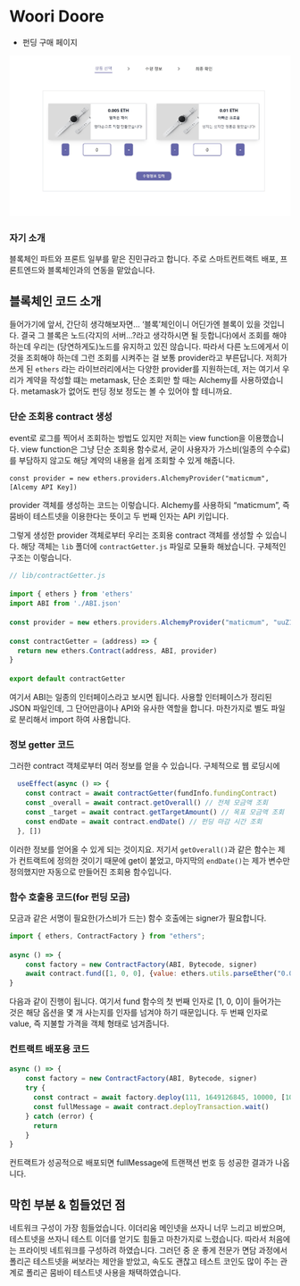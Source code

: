 # Woori Doore





- 펀딩 구매 페이지

![buy](README.assets/buy.jpg)

### 자기 소개

블록체인 파트와 프론트 일부를 맡은 진민규라고 합니다. 주로 스마트컨트랙트 배포, 프론트엔드와 블록체인과의 연동을 맡았습니다.



## 블록체인 코드 소개



들어가기에 앞서, 간단히 생각해보자면... ‘블록’체인이니 어딘가엔 블록이 있을 것입니다. 결국 그 블록은 노드(각지의 서버...?라고 생각하시면 될 듯합니다)에서 조회를 해야 하는데 우리는 (당연하게도)노드를 유지하고 있진 않습니다. 따라서 다른 노드에게서 이것을 조회해야 하는데 그런 조회를 시켜주는 걸 보통 provider라고 부른답니다. 저희가 쓰게 된 `ethers` 라는 라이브러리에서는 다양한 provider를 지원하는데, 저는 여기서 우리가 계약을 작성할 떄는 metamask, 단순 조회만 할 때는 Alchemy를 사용하였습니다. metamask가 없어도 펀딩 정보 정도는 볼 수 있어야 할 테니까요. 



### 단순 조회용 contract 생성

 event로 로그를 찍어서 조회하는 방법도 있지만 저희는 view function을 이용했습니다. view function은 그냥 단순 조회용 함수로서, 굳이 사용자가 가스비(일종의 수수료)를 부담하지 않고도 해당 계약의 내용을 쉽게 조회할 수 있게 해줍니다.

```tsx
const provider = new ethers.providers.AlchemyProvider("maticmum", 
[Alcemy API Key])
```

provider 객체를 생성하는 코드는 이렇습니다. Alchemy를 사용하되 “maticmum”, 즉 뭄바이 테스트넷을 이용한다는 뜻이고 두 번째 인자는 API 키입니다.



그렇게 생성한 provider 객체로부터 우리는 조회용 contract 객체를 생성할 수 있습니다. 해당 객체는 `lib` 폴더에 `contractGetter.js` 파일로 모듈화 해놨습니다. 구체적인 구조는 이렇습니다.

```jsx
// lib/contractGetter.js

import { ethers } from 'ethers'
import ABI from './ABI.json'

const provider = new ethers.providers.AlchemyProvider("maticmum", "uuZ1M18wKF7wrp9SSrHJ2IpznLixKBRb")

const contractGetter = (address) => {
  return new ethers.Contract(address, ABI, provider)
}

export default contractGetter
```

여기서 ABI는 일종의 인터페이스라고 보시면 됩니다. 사용할 인터페이스가 정리된 JSON 파일인데, 그 단어만큼이나 API와 유사한 역할을 합니다. 마찬가지로 별도 파일로 분리해서 import 하여 사용합니다.



### 정보 getter 코드

그러한 contract 객체로부터 여러 정보를 얻을 수 있습니다. 구체적으로 웹 로딩시에

```jsx
  useEffect(async () => {
    const contract = await contractGetter(fundInfo.fundingContract)
    const _overall = await contract.getOverall() // 전체 모금액 조회
    const _target = await contract.getTargetAmount() // 목표 모금액 조회
    const endDate = await contract.endDate() // 펀딩 마감 시간 조회
  }, [])
```

이러한 정보를 얻어올 수 있게 되는 것이지요. 저기서 `getOverall()`과 같은 함수는 제가 컨트랙트에 정의한 것이기 때문에 get이 붙었고, 마지막의 `endDate()`는 제가 변수만 정의했지만 자동으로 만들어진 조회용 함수입니다.



### 함수 호출용 코드(for 펀딩 모금)

모금과 같은 서명이 필요한(가스비가 드는) 함수 호출에는 signer가 필요합니다.

```jsx
import { ethers, ContractFactory } from "ethers";

async () => {
	const factory = new ContractFactory(ABI, Bytecode, signer)    
    await contract.fund([1, 0, 0], {value: ethers.utils.parseEther("0.01")})
}
```

다음과 같이 진행이 됩니다. 여기서 fund 함수의 첫 번째 인자로 [1, 0, 0]이 들어가는 것은 해당 옵션을 몇 개 사는지를 인자를  넘겨야 하기 때문입니다. 두 번째 인자로 value, 즉 지불할 가격을 객체 형태로 넘겨줍니다.



### 컨트랙트 배포용 코드

```jsx
async () => {
    const factory = new ContractFactory(ABI, Bytecode, signer)
    try {
      const contract = await factory.deploy(111, 1649126845, 10000, [10000, 570000, 610000]); // 첫 번째 인자: 펀딩 시작 시간 두 번째: 모금 마감 시간, 세 번째: 목표 모금액, 네 번째: 옵션 가격 배열
      const fullMessage = await contract.deployTransaction.wait()
    } catch (error) {
      return
    }
}
```

컨트랙트가 성공적으로 배포되면 fullMessage에 트랜잭션 번호 등 성공한 결과가 나옵니다.



## 막힌 부분 & 힘들었던 점

네트워크 구성이 가장 힘들었습니다. 이더리움 메인넷을 쓰자니 너무 느리고 비쌌으며, 테스트넷을 쓰자니 테스트 이더를 얻기도 힘들고 마찬가지로 느렸습니다. 따라서 처음에는 프라이빗 네트워크를 구성하려 하였습니다. 그러던 중 운 좋게 전문가 면담 과정에서 폴리곤 테스트넷을 써보라는 제안을 받았고, 속도도 괜찮고 테스트 코인도 많이 주는 관계로 폴리곤 뭄바이 테스트넷 사용을 채택하였습니다.

